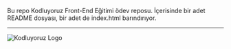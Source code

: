 Bu repo Kodluyoruz Front-End Eğitimi ödev reposu. İçerisinde bir adet README dosyası, bir adet de index.html barındırıyor.
***
![Kodluyoruz Logo](https://app.patika.dev/staticFiles/newPatikaLogo.svg)